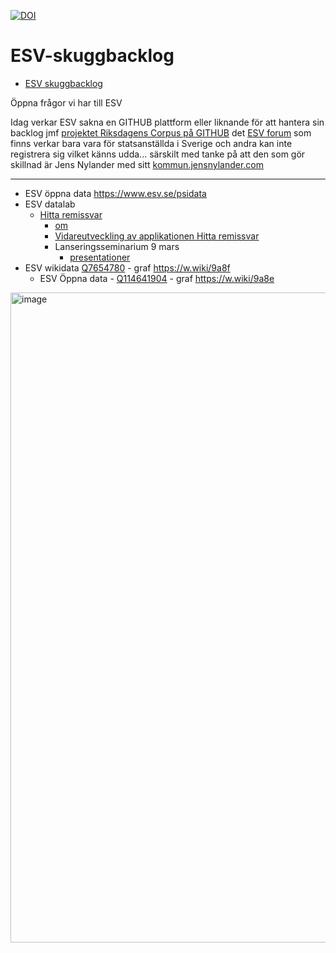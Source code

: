 [![DOI](https://zenodo.org/badge/DOI/10.5281/zenodo.11183935.svg)](https://doi.org/10.5281/zenodo.11183935)

# ESV-skuggbacklog

* [ESV skuggbacklog](https://github.com/salgo60/ESV-skuggbacklog/issues/1)

Öppna frågor vi har till ESV 

Idag verkar ESV sakna en GITHUB plattform eller liknande för att hantera sin backlog jmf [projektet Riksdagens Corpus på GITHUB](https://github.com/welfare-state-analytics/riksdagen-corpus/issues?q=is%3Aissue+sort%3Aupdated-desc) det [ESV forum](https://forum.esv.se/) som finns verkar bara vara för statsanställda i Sverige och andra kan inte registrera sig vilket känns udda... särskilt med tanke på att den som gör skillnad är Jens Nylander med sitt [kommun.jensnylander.com](https://kommun.jensnylander.com/)

----
* ESV öppna data https://www.esv.se/psidata
* ESV datalab
  * [Hitta remissvar](https://datalabb.esv.se/remissai/#/utredningar?from=0&hits=50&minYear=2002&maxYear=2024&sort=Senaste&SOU=true&Ds=true)
     * [om](https://datalabb.esv.se/remissai-omapplikationen.html)
     * [Vidareutveckling av applikationen Hitta remissvar](https://www.esv.se/contentassets/267c1c8a08ae4d49a2a4c91263ed6dc7/2024-22-vidareutveckling-av-applikationen-hitta-remissvar.pdf)
     * Lanseringsseminarium 9 mars
        * [presentationer](https://forum.esv.se/globalassets/utbildning/dokument/ai/lanserings-seminarium_remissai.pdf)
* ESV wikidata [Q7654780](https://www.wikidata.org/wiki/Q7654780) -  graf https://w.wiki/9a8f
  * ESV Öppna data - [Q114641904](https://www.wikidata.org/wiki/Q114641904) - graf https://w.wiki/9a8e

<img width="1040" alt="image" src="https://github.com/salgo60/ESV-skuggbacklog/assets/14206509/5c6b6d83-3814-4448-9d62-2f7281902496">

